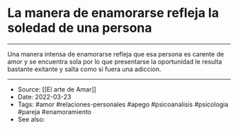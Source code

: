 # La manera de enamorarse refleja la soledad de una persona
----

Una manera intensa de enamorarse refleja que esa persona es carente de amor y se encuentra sola por lo que presentarse la oportunidad le resulta bastante exitante y salta como si fuera una adiccion.

---
- Source: [[El arte de Amar]]
- Date: 2022-03-23
- Tags: #amor #relaciones-personales  #apego #psicoanalisis #psicologia #pareja #enamoramiento
- See also: